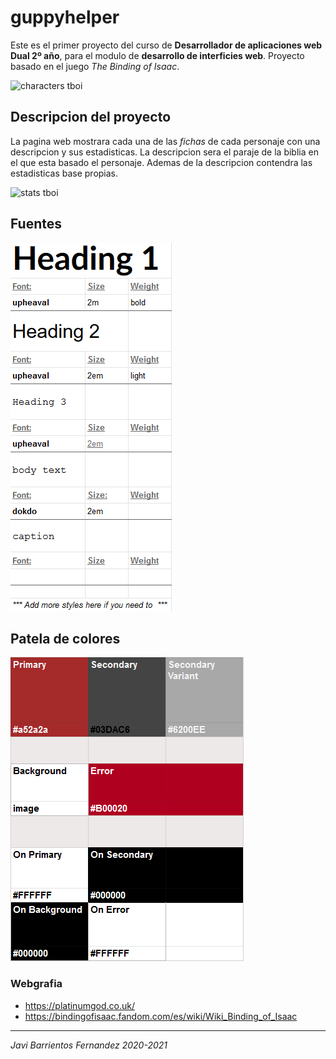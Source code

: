 # guppyhelper

Este es el primer proyecto del curso de **Desarrollador de aplicaciones web Dual 2º año**, para el modulo de **desarrollo de interficies web**. Proyecto basado en el juego *The Binding of Isaac*.

![characters tboi](https://i.servimg.com/u/f97/18/40/50/93/screen10.png)

## Descripcion del proyecto

La pagina web mostrara cada una de las *fichas* de cada personaje con una descripcion y sus estadisticas. La descripcion sera el paraje de la biblia en el que esta basado el personaje. Ademas de la descripcion contendra las estadisticas base propias.

![stats tboi](https://i.imgur.com/RCls3fY.png)

## Fuentes
![fuente](src/assets/font.png)

## Patela de colores
![color](src/assets/color.png)

### Webgrafia
- https://platinumgod.co.uk/
- https://bindingofisaac.fandom.com/es/wiki/Wiki_Binding_of_Isaac

---

*Javi Barrientos Fernandez*
*2020-2021*
